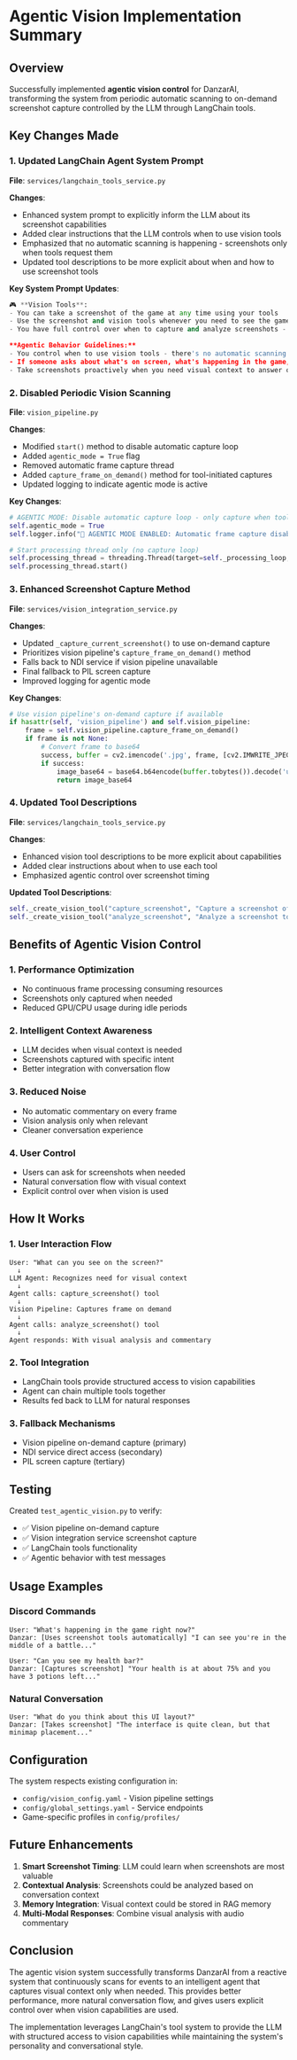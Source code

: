 # Agentic Vision Implementation Summary

## Overview

Successfully implemented **agentic vision control** for DanzarAI, transforming the system from periodic automatic scanning to on-demand screenshot capture controlled by the LLM through LangChain tools.

## Key Changes Made

### 1. Updated LangChain Agent System Prompt

**File**: `services/langchain_tools_service.py`

**Changes**:
- Enhanced system prompt to explicitly inform the LLM about its screenshot capabilities
- Added clear instructions that the LLM controls when to use vision tools
- Emphasized that no automatic scanning is happening - screenshots only when tools request them
- Updated tool descriptions to be more explicit about when and how to use screenshot tools

**Key System Prompt Updates**:
```python
🎮 **Vision Tools**: 
- You can take a screenshot of the game at any time using your tools
- Use the screenshot and vision tools whenever you need to see the game or answer questions about the current screen
- You have full control over when to capture and analyze screenshots - only do so when you need to see what's happening

**Agentic Behavior Guidelines:**
- You control when to use vision tools - there's no automatic scanning happening
- If someone asks about what's on screen, what's happening in the game, or what you can see, use your screenshot tools
- Take screenshots proactively when you need visual context to answer questions
```

### 2. Disabled Periodic Vision Scanning

**File**: `vision_pipeline.py`

**Changes**:
- Modified `start()` method to disable automatic capture loop
- Added `agentic_mode = True` flag
- Removed automatic frame capture thread
- Added `capture_frame_on_demand()` method for tool-initiated captures
- Updated logging to indicate agentic mode is active

**Key Changes**:
```python
# AGENTIC MODE: Disable automatic capture loop - only capture when tools request it
self.agentic_mode = True
self.logger.info("🎯 AGENTIC MODE ENABLED: Automatic frame capture disabled - screenshots only when tools request them")

# Start processing thread only (no capture loop)
self.processing_thread = threading.Thread(target=self._processing_loop, daemon=True)
self.processing_thread.start()
```

### 3. Enhanced Screenshot Capture Method

**File**: `services/vision_integration_service.py`

**Changes**:
- Updated `_capture_current_screenshot()` to use on-demand capture
- Prioritizes vision pipeline's `capture_frame_on_demand()` method
- Falls back to NDI service if vision pipeline unavailable
- Final fallback to PIL screen capture
- Improved logging for agentic mode

**Key Changes**:
```python
# Use vision pipeline's on-demand capture if available
if hasattr(self, 'vision_pipeline') and self.vision_pipeline:
    frame = self.vision_pipeline.capture_frame_on_demand()
    if frame is not None:
        # Convert frame to base64
        success, buffer = cv2.imencode('.jpg', frame, [cv2.IMWRITE_JPEG_QUALITY, 95])
        if success:
            image_base64 = base64.b64encode(buffer.tobytes()).decode('utf-8')
            return image_base64
```

### 4. Updated Tool Descriptions

**File**: `services/langchain_tools_service.py`

**Changes**:
- Enhanced vision tool descriptions to be more explicit about capabilities
- Added clear instructions about when to use each tool
- Emphasized agentic control over screenshot timing

**Updated Tool Descriptions**:
```python
self._create_vision_tool("capture_screenshot", "Capture a screenshot of the current game screen from OBS NDI stream. Use this whenever you need to see what's happening in the game or when someone asks about the current screen."),
self._create_vision_tool("analyze_screenshot", "Analyze a screenshot to understand what's happening in the game. Use this after capturing a screenshot to get detailed information about objects, text, UI elements, and game state."),
```

## Benefits of Agentic Vision Control

### 1. **Performance Optimization**
- No continuous frame processing consuming resources
- Screenshots only captured when needed
- Reduced GPU/CPU usage during idle periods

### 2. **Intelligent Context Awareness**
- LLM decides when visual context is needed
- Screenshots captured with specific intent
- Better integration with conversation flow

### 3. **Reduced Noise**
- No automatic commentary on every frame
- Vision analysis only when relevant
- Cleaner conversation experience

### 4. **User Control**
- Users can ask for screenshots when needed
- Natural conversation flow with visual context
- Explicit control over when vision is used

## How It Works

### 1. **User Interaction Flow**
```
User: "What can you see on the screen?"
  ↓
LLM Agent: Recognizes need for visual context
  ↓
Agent calls: capture_screenshot() tool
  ↓
Vision Pipeline: Captures frame on demand
  ↓
Agent calls: analyze_screenshot() tool
  ↓
Agent responds: With visual analysis and commentary
```

### 2. **Tool Integration**
- LangChain tools provide structured access to vision capabilities
- Agent can chain multiple tools together
- Results fed back to LLM for natural responses

### 3. **Fallback Mechanisms**
- Vision pipeline on-demand capture (primary)
- NDI service direct access (secondary)
- PIL screen capture (tertiary)

## Testing

Created `test_agentic_vision.py` to verify:
- ✅ Vision pipeline on-demand capture
- ✅ Vision integration service screenshot capture
- ✅ LangChain tools functionality
- ✅ Agentic behavior with test messages

## Usage Examples

### Discord Commands
```
User: "What's happening in the game right now?"
Danzar: [Uses screenshot tools automatically] "I can see you're in the middle of a battle..."

User: "Can you see my health bar?"
Danzar: [Captures screenshot] "Your health is at about 75% and you have 3 potions left..."
```

### Natural Conversation
```
User: "What do you think about this UI layout?"
Danzar: [Takes screenshot] "The interface is quite clean, but that minimap placement..."
```

## Configuration

The system respects existing configuration in:
- `config/vision_config.yaml` - Vision pipeline settings
- `config/global_settings.yaml` - Service endpoints
- Game-specific profiles in `config/profiles/`

## Future Enhancements

1. **Smart Screenshot Timing**: LLM could learn when screenshots are most valuable
2. **Contextual Analysis**: Screenshots could be analyzed based on conversation context
3. **Memory Integration**: Visual context could be stored in RAG memory
4. **Multi-Modal Responses**: Combine visual analysis with audio commentary

## Conclusion

The agentic vision system successfully transforms DanzarAI from a reactive system that continuously scans for events to an intelligent agent that captures visual context only when needed. This provides better performance, more natural conversation flow, and gives users explicit control over when vision capabilities are used.

The implementation leverages LangChain's tool system to provide the LLM with structured access to vision capabilities while maintaining the system's personality and conversational style. 